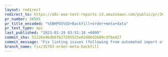 ```yaml
---
layout: redirect
redirect_to: https://a8c-woo-test-reports.s3.amazonaws.com/public/pr/36501/api/index.html
pr_number: 36501
pr_title_encoded: "%5BHPOS%5D+Backfill+order+meta+data"
pr_test_type: api
last_published: "2023-01-19 03:51:18 +0000"
commit_sha: 51226e4bdb07b27205525e62d86d3609cdf6ed27
commit_message: "Fix linting issues (following from automated import of WC_Abstract_Or…"
branch_name: fix/35703-order-meta-backfill
---
```

